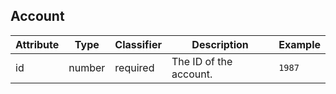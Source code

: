 ## Account

<!-- TODO: To be updated. -->

| Attribute | Type   | Classifier | Description            | Example |
|-----------|--------|------------|------------------------|---------|
| id        | number | required   | The ID of the account. | `1987`  |
